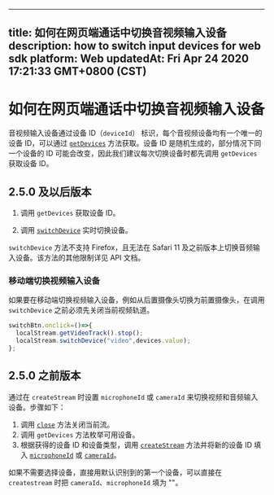 
---
title: 如何在网页端通话中切换音视频输入设备
description: how to switch input devices for web sdk
platform: Web
updatedAt: Fri Apr 24 2020 17:21:33 GMT+0800 (CST)
---
# 如何在网页端通话中切换音视频输入设备
音视频输入设备通过设备 ID（`deviceId`） 标识，每个音视频设备均有一个唯一的设备 ID，可以通过 [`getDevices`](https://docs.agora.io/cn/Interactive%20Broadcast/API%20Reference/web/globals.html#getdevices) 方法获取。设备 ID 是随机生成的，部分情况下同一个设备的 ID 可能会改变，因此我们建议每次切换设备时都先调用  `getDevices` 获取设备 ID。

## 2.5.0 及以后版本

1. 调用 `getDevices` 获取设备 ID。

2. 调用 [`switchDevice`](https://docs.agora.io/cn/Interactive%20Broadcast/API%20Reference/web/interfaces/agorartc.stream.html#switchdevice) 实时切换设备。

<div class="alert note"><code>switchDevice</code> 方法不支持 Firefox，且无法在 Safari 11 及之前版本上切换音频输入设备。该方法的其他限制详见 API 文档。</div>

### 移动端切换视频输入设备

如果要在移动端切换视频输入设备，例如从后置摄像头切换为前置摄像头，在调用 `switchDevice` 之前必须先关闭当前视频轨道。

``` javascript
switchBtn.onclick=()=>{
  localStream.getVideoTrack().stop();
  localStream.switchDevice("video",devices.value);
};
```

## 2.5.0 之前版本

通过在 `createStream` 时设置 `microphoneId` 或 `cameraId` 来切换视频和音频输入设备。步骤如下：

 1. 调用 [`close`](https://docs.agora.io/cn/Interactive%20Broadcast/API%20Reference/web/interfaces/agorartc.stream.html#close) 方法关闭当前流。
 2. 调用 `getDevices` 方法枚举可用设备。
 3. 根据获得的设备 ID 和设备类型，调用 [`createStream`](https://docs.agora.io/cn/Interactive%20Broadcast/API%20Reference/web/globals.html#createstream) 方法并将新的设备 ID 填入 [`microphoneId`](https://docs.agora.io/cn/Interactive%20Broadcast/API%20Reference/web/interfaces/agorartc.streamspec.html#microphoneid) 或 [`cameraId`](https://docs.agora.io/cn/Interactive%20Broadcast/API%20Reference/web/interfaces/agorartc.streamspec.html#cameraid)。

如果不需要选择设备，直接用默认识别到的第一个设备，可以直接在 `createstream` 时把 `cameraId`、`microphoneId` 填为 ""。
